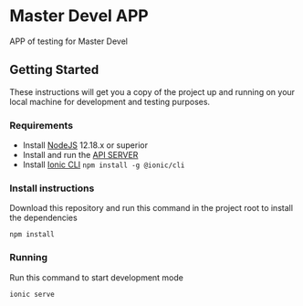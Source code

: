 # Master Devel APP

APP of testing for Master Devel

## Getting Started

These instructions will get you a copy of the project up and running on your local machine for development and testing purposes.

### Requirements

* Install [NodeJS](https://nodejs.org/es/download/) 12.18.x or superior
* Install and run the [API SERVER](https://github.com/crisszone/masterdevel-api)
* Install [Ionic CLI](https://ionicframework.com/docs/intro/cli) ``` npm install -g @ionic/cli ```

### Install instructions

Download this repository and run this command in the project root to install the dependencies

``` npm install ```

### Running

Run this command to start development mode

``` ionic serve ```

